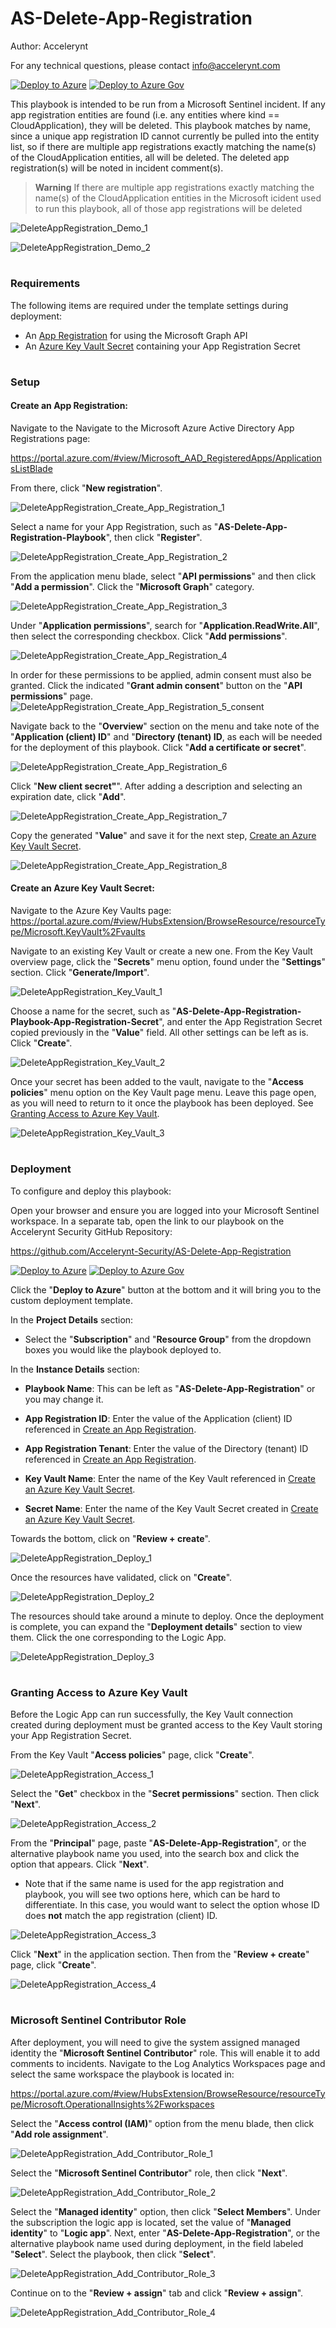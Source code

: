 # AS-Delete-App-Registration

Author: Accelerynt

For any technical questions, please contact info@accelerynt.com  

[![Deploy to Azure](https://aka.ms/deploytoazurebutton)](https://portal.azure.com/#create/Microsoft.Template/uri/https%3A%2F%2Fraw.githubusercontent.com%2FAzure%2FAzure-Sentinel%2Fmaster%2FPlaybooks%2FAS-Delete-App-Registration%2Fazuredeploy.json)
[![Deploy to Azure Gov](https://aka.ms/deploytoazuregovbutton)](https://portal.azure.us/#create/Microsoft.Template/uri/https%3A%2F%2Fraw.githubusercontent.com%2FAzure%2FAzure-Sentinel%2Fmaster%2FPlaybooks%2FAS-Delete-App-Registration%2Fazuredeploy.json)       

This playbook is intended to be run from a Microsoft Sentinel incident. If any app registration entities are found (i.e. any entities where kind == CloudApplication), they will be deleted. This playbook matches by name, since a unique app registration ID cannot currently be pulled into the entity list, so if there are multiple app registrations exactly matching the name(s) of the CloudApplication entities, all will be deleted. The deleted app registration(s) will be noted in incident comment(s).

> **Warning**
> If there are multiple app registrations exactly matching the name(s) of the CloudApplication entities in the Microsoft icident used to run this playbook, all of those app registrations will be deleted

![DeleteAppRegistration_Demo_1](Images/DeleteAppRegistration_Demo_1.png)

![DeleteAppRegistration_Demo_2](Images/DeleteAppRegistration_Demo_2.png)
 
                                                                                                                                
#
### Requirements
                                                                                                                                     
The following items are required under the template settings during deployment: 

* An [App Registration](https://github.com/Azure/Azure-Sentinel/tree/master/Playbooks/AS-Delete-App-Registration#create-an-app-registration) for using the Microsoft Graph API
* An [Azure Key Vault Secret](https://github.com/Azure/Azure-Sentinel/tree/master/Playbooks/AS-Delete-App-Registration#create-an-azure-key-vault-secret) containing your App Registration Secret 


# 
### Setup
                                                                                                                                     
#### Create an App Registration:
 
Navigate to the Navigate to the Microsoft Azure Active Directory App Registrations page:

https://portal.azure.com/#view/Microsoft_AAD_RegisteredApps/ApplicationsListBlade

From there, click "**New registration**".

![DeleteAppRegistration_Create_App_Registration_1](Images/DeleteAppRegistration_Create_App_Registration_1.png)

Select a name for your App Registration, such as "**AS-Delete-App-Registration-Playbook**", then click "**Register**".

![DeleteAppRegistration_Create_App_Registration_2](Images/DeleteAppRegistration_Create_App_Registration_2.png)

From the application menu blade, select "**API permissions**" and then click "**Add a permission**". Click the "**Microsoft Graph**" category.

![DeleteAppRegistration_Create_App_Registration_3](Images/DeleteAppRegistration_Create_App_Registration_3.png)

Under "**Application permissions**", search for "**Application.ReadWrite.All**", then select the corresponding checkbox. Click "**Add permissions**".

![DeleteAppRegistration_Create_App_Registration_4](Images/DeleteAppRegistration_Create_App_Registration_4.png)

In order for these permissions to be applied, admin consent must also be granted. Click the indicated "**Grant admin consent**" button on the "**API permissions**" page.
![DeleteAppRegistration_Create_App_Registration_5_consent](Images/DeleteAppRegistration_Create_App_Registration_5.png)

Navigate back to the "**Overview**" section on the menu and take note of the "**Application (client) ID**" and "**Directory (tenant) ID**, as each will be needed for the deployment of this playbook. Click "**Add a certificate or secret**".

![DeleteAppRegistration_Create_App_Registration_6](Images/DeleteAppRegistration_Create_App_Registration_6.png)

Click "**New client secret"**". After adding a description and selecting an expiration date, click "**Add**".

![DeleteAppRegistration_Create_App_Registration_7](Images/DeleteAppRegistration_Create_App_Registration_7.png)

Copy the generated "**Value**" and save it for the next step, [Create an Azure Key Vault Secret](https://github.com/Azure/Azure-Sentinel/tree/master/Playbooks/AS-Delete-App-Registration#create-an-azure-key-vault-secret).

![DeleteAppRegistration_Create_App_Registration_8](Images/DeleteAppRegistration_Create_App_Registration_8.png)


#### Create an Azure Key Vault Secret:

Navigate to the Azure Key Vaults page: https://portal.azure.com/#view/HubsExtension/BrowseResource/resourceType/Microsoft.KeyVault%2Fvaults

Navigate to an existing Key Vault or create a new one. From the Key Vault overview page, click the "**Secrets**" menu option, found under the "**Settings**" section. Click "**Generate/Import**".

![DeleteAppRegistration_Key_Vault_1](Images/DeleteAppRegistration_Key_Vault_1.png)

Choose a name for the secret, such as "**AS-Delete-App-Registration-Playbook-App-Registration-Secret**", and enter the App Registration Secret copied previously in the "**Value**" field. All other settings can be left as is. Click "**Create**". 

![DeleteAppRegistration_Key_Vault_2](Images/DeleteAppRegistration_Key_Vault_2.png)

Once your secret has been added to the vault, navigate to the "**Access policies**" menu option on the Key Vault page menu. Leave this page open, as you will need to return to it once the playbook has been deployed. See [Granting Access to Azure Key Vault](https://github.com/Azure/Azure-Sentinel/tree/master/Playbooks/AS-Delete-App-Registration#granting-access-to-azure-key-vault).

![DeleteAppRegistration_Key_Vault_3](Images/DeleteAppRegistration_Key_Vault_3.png)


#
### Deployment                                                                                                         
                                                                                                        
To configure and deploy this playbook:
 
Open your browser and ensure you are logged into your Microsoft Sentinel workspace. In a separate tab, open the link to our playbook on the Accelerynt Security GitHub Repository:

https://github.com/Accelerynt-Security/AS-Delete-App-Registration

[![Deploy to Azure](https://aka.ms/deploytoazurebutton)](https://portal.azure.com/#create/Microsoft.Template/uri/https%3A%2F%2Fraw.githubusercontent.com%2FAzure%2FAzure-Sentinel%2Fmaster%2FPlaybooks%2FAS-Delete-App-Registration%2Fazuredeploy.json)
[![Deploy to Azure Gov](https://aka.ms/deploytoazuregovbutton)](https://portal.azure.us/#create/Microsoft.Template/uri/https%3A%2F%2Fraw.githubusercontent.com%2FAzure%2FAzure-Sentinel%2Fmaster%2FPlaybooks%2FAS-Delete-App-Registration%2Fazuredeploy.json)                                             

Click the "**Deploy to Azure**" button at the bottom and it will bring you to the custom deployment template.

In the **Project Details** section:

* Select the "**Subscription**" and "**Resource Group**" from the dropdown boxes you would like the playbook deployed to.  

In the **Instance Details** section:   

* **Playbook Name**: This can be left as "**AS-Delete-App-Registration**" or you may change it.  

* **App Registration ID**: Enter the value of the Application (client) ID referenced in [Create an App Registration](https://github.com/Azure/Azure-Sentinel/tree/master/Playbooks/AS-Delete-App-Registration#create-an-app-registration).

* **App Registration Tenant**: Enter the value of the Directory (tenant) ID referenced in [Create an App Registration](https://github.com/Azure/Azure-Sentinel/tree/master/Playbooks/AS-Delete-App-Registration#create-an-app-registration).

* **Key Vault Name**: Enter the name of the Key Vault referenced in [Create an Azure Key Vault Secret](https://github.com/Azure/Azure-Sentinel/tree/master/Playbooks/AS-Delete-App-Registration#create-an-azure-key-vault-secret).

* **Secret Name**: Enter the name of the Key Vault Secret created in [Create an Azure Key Vault Secret](https://github.com/Azure/Azure-Sentinel/tree/master/Playbooks/AS-Delete-App-Registration#create-an-azure-key-vault-secret).

Towards the bottom, click on "**Review + create**". 

![DeleteAppRegistration_Deploy_1](Images/DeleteAppRegistration_Deploy_1.png)

Once the resources have validated, click on "**Create**".

![DeleteAppRegistration_Deploy_2](Images/DeleteAppRegistration_Deploy_2.png)

The resources should take around a minute to deploy. Once the deployment is complete, you can expand the "**Deployment details**" section to view them.
Click the one corresponding to the Logic App.

![DeleteAppRegistration_Deploy_3](Images/DeleteAppRegistration_Deploy_3.png)


#
### Granting Access to Azure Key Vault

Before the Logic App can run successfully, the Key Vault connection created during deployment must be granted access to the Key Vault storing your App Registration Secret.

From the Key Vault "**Access policies**" page, click "**Create**".

![DeleteAppRegistration_Access_1](Images/DeleteAppRegistration_Access_1.png)

Select the "**Get**" checkbox in the "**Secret permissions**" section. Then click "**Next**".

![DeleteAppRegistration_Access_2](Images/DeleteAppRegistration_Access_2.png)

From the "**Principal**" page, paste "**AS-Delete-App-Registration**", or the alternative playbook name you used, into the search box and click the option that appears. Click "**Next**". 

* Note that if the same name is used for the app registration and playbook, you will see two options here, which can be hard to differentiate. In this case, you would want to select the option whose ID does **not** match the app registration (client) ID.

![DeleteAppRegistration_Access_3](Images/DeleteAppRegistration_Access_3.png)

Click "**Next**" in the application section. Then from the "**Review + create**" page, click "**Create**".

![DeleteAppRegistration_Access_4](Images/DeleteAppRegistration_Access_4.png)


#
### Microsoft Sentinel Contributor Role

After deployment, you will need to give the system assigned managed identity the "**Microsoft Sentinel Contributor**" role. This will enable it to add comments to incidents. Navigate to the Log Analytics Workspaces page and select the same workspace the playbook is located in:

https://portal.azure.com/#view/HubsExtension/BrowseResource/resourceType/Microsoft.OperationalInsights%2Fworkspaces

Select the "**Access control (IAM)**" option from the menu blade, then click "**Add role assignment**".

![DeleteAppRegistration_Add_Contributor_Role_1](Images/DeleteAppRegistration_Add_Contributor_Role_1.png)

Select the "**Microsoft Sentinel Contributor**" role, then click "**Next**".

![DeleteAppRegistration_Add_Contributor_Role_2](Images/DeleteAppRegistration_Add_Contributor_Role_2.png)

Select the "**Managed identity**" option, then click "**Select Members**". Under the subscription the logic app is located, set the value of "**Managed identity**" to "**Logic app**". Next, enter "**AS-Delete-App-Registration**", or the alternative playbook name used during deployment, in the field labeled "**Select**". Select the playbook, then click "**Select**".

![DeleteAppRegistration_Add_Contributor_Role_3](Images/DeleteAppRegistration_Add_Contributor_Role_3.png)

Continue on to the "**Review + assign**" tab and click "**Review + assign**".

![DeleteAppRegistration_Add_Contributor_Role_4](Images/DeleteAppRegistration_Add_Contributor_Role_4.png)
